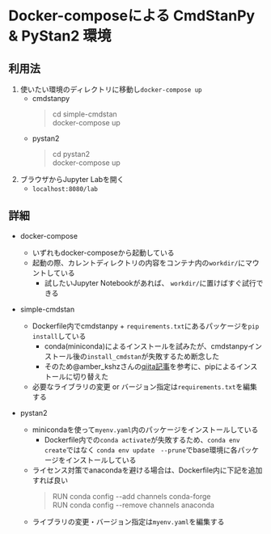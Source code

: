 # Docker-composeによる CmdStanPy & PyStan2 環境
## 利用法
1. 使いたい環境のディレクトリに移動し`docker-compose up`
   - cmdstanpy
     >cd simple-cmdstan  
     >docker-compose up  
   - pystan2
     >cd pystan2  
     >docker-compose up  
2. ブラウザからJupyter Labを開く
   - `localhost:8080/lab`

## 詳細
- docker-compose
  - いずれもdocker-composeから起動している
  - 起動の際、カレントディレクトリの内容をコンテナ内の`workdir/`にマウントしている
    - 試したいJupyter Notebookがあれば、 `workdir/`に置けばすぐ試行できる
- simple-cmdstan
  - Dockerfile内でcmdstanpy + `requirements.txt`にあるパッケージを`pip install`している
    - conda(miniconda)によるインストールを試みたが、cmdstanpyインストール後の`install_cmdstan`が失敗するため断念した
    - そのため@amber_kshzさんの[qiita記事](https://qiita.com/amber_kshz/items/172e88e5feda1e7e3133)を参考に、pipによるインストールに切り替えた
  - 必要なライブラリの変更 or バージョン指定は`requirements.txt`を編集する
  
- pystan2
  - minicondaを使って`myenv.yaml`内のパッケージをインストールしている
    - Dockerfile内での`conda activate`が失敗するため、`conda env create`ではなく `conda env update　--prune`でbase環境に各パッケージをインストールしている
  - ライセンス対策でanacondaを避ける場合は、Dockerfile内に下記を追加すれば良い
    >RUN conda config --add channels conda-forge  
    >RUN conda config --remove channels anaconda  
  - ライブラリの変更・バージョン指定は`myenv.yaml`を編集する
